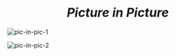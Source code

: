 <h1 align=center> <b><i>Picture in Picture</i></b></h1>

![pic-in-pic-1](https://github.com/EaglePremNetwork/picture-in-picture/assets/110186659/a7e824fc-bf4b-4d24-adf2-7d2da4b99584)

![pic-in-pic-2](https://github.com/EaglePremNetwork/picture-in-picture/assets/110186659/8a7bfa86-1f4e-48ce-a802-4c2c4f0a1a1c)
